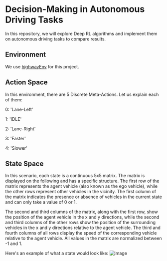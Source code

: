 # Decision-Making in Autonomous Driving Tasks

In this repository, we will explore Deep RL algorithms and implement them on autonomous driving tasks to compare results.

## Environment
We use [highwayEnv](https://github.com/Farama-Foundation/HighwayEnv) for this project. 

## Action Space
In this environment, there are 5 Discrete Meta-Actions. Let us explain each of them:

0: 'Lane-Left'

1: 'IDLE'

2: 'Lane-Right'

3: 'Faster'

4: 'Slower'

## State Space
In this scenario, each state is a continuous 5x5 matrix. The matrix is displayed on the following and has a specific structure. The first row of the matrix represents the agent vehicle (also known as the ego vehicle), while the other rows represent other vehicles in the vicinity. The first column of the matrix indicates the presence or absence of vehicles in the current state and can only take a value of 0 or 1. 

The second and third columns of the matrix, along with the first row, show the position of the agent vehicle in the x and y directions, while the second and third columns of the other rows show the position of the surrounding vehicles in the x and y directions relative to the agent vehicle. The third and fourth columns of all rows display the speed of the corresponding vehicle relative to the agent vehicle. All values in the matrix are normalized between -1 and 1. 

Here's an example of what a state would look like:
![image](https://github.com/Sarmadzandi/Decision-Making-in-Autonomous-Driving-Tasks/assets/44917340/cf0645a8-fb38-4db5-9433-a553801347c2)
